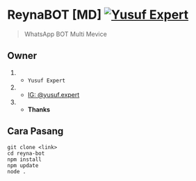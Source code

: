 # ReynaBOT [MD] [![Yusuf Expert](https://www.flaticon.com/svg/vstatic/svg/6422/6422213.svg?token=exp=1659699411~hmac=38b9c96b86fcc5c0378fa9017c049e62)](https://github.com/avianz37/reyna-bot)
> WhatsApp BOT Multi Mevice

## Owner
1. - `Yusuf Expert`
2. - [IG: @yusuf.expert](instagram.com/yusuf.expert)
3. - **Thanks**

## Cara Pasang
```
git clone <link>
cd reyna-bot
npm install
npm update
node .
```
